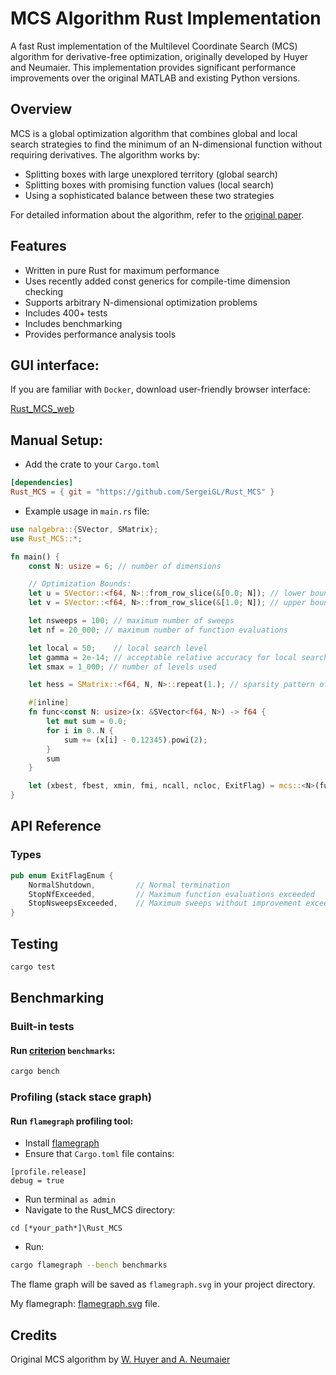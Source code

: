 # MCS Algorithm Rust Implementation

A fast Rust implementation of the Multilevel Coordinate Search (MCS) algorithm for derivative-free optimization, originally developed by Huyer and
Neumaier. This implementation provides significant performance improvements over the original MATLAB and existing Python versions.

## Overview

MCS is a global optimization algorithm that combines global and local search strategies to find the minimum of an N-dimensional function without
requiring derivatives. The algorithm works by:

- Splitting boxes with large unexplored territory (global search)
- Splitting boxes with promising function values (local search)
- Using a sophisticated balance between these two strategies

For detailed information about the algorithm, refer to the [original paper](https://arnold-neumaier.at/ms/mcs.pdf).

## Features

- Written in pure Rust for maximum performance
- Uses recently added const generics for compile-time dimension checking
- Supports arbitrary N-dimensional optimization problems
- Includes 400+ tests
- Includes benchmarking
- Provides performance analysis tools

## GUI interface:

If you are familiar with `Docker`, download user-friendly browser interface:

[Rust_MCS_web](https://github.com/SergeiGL/Rust_MCS_web)

## Manual Setup:

- Add the crate to your `Cargo.toml`

```toml
[dependencies]
Rust_MCS = { git = "https://github.com/SergeiGL/Rust_MCS" }
```

- Example usage in `main.rs` file:

```rust
use nalgebra::{SVector, SMatrix};
use Rust_MCS::*;

fn main() {
    const N: usize = 6; // number of dimensions

    // Optimization Bounds:
    let u = SVector::<f64, N>::from_row_slice(&[0.0; N]); // lower bound
    let v = SVector::<f64, N>::from_row_slice(&[1.0; N]); // upper bound

    let nsweeps = 100; // maximum number of sweeps
    let nf = 20_000; // maximum number of function evaluations

    let local = 50;    // local search level
    let gamma = 2e-14; // acceptable relative accuracy for local search
    let smax = 1_000; // number of levels used

    let hess = SMatrix::<f64, N, N>::repeat(1.); // sparsity pattern of Hessian

    #[inline]
    fn func<const N: usize>(x: &SVector<f64, N>) -> f64 {
        let mut sum = 0.0;
        for i in 0..N {
            sum += (x[i] - 0.12345).powi(2);
        }
        sum
    }

    let (xbest, fbest, xmin, fmi, ncall, ncloc, ExitFlag) = mcs::<N>(func, &u, &v, nsweeps, nf, local, gamma, smax, &hess).unwrap();
}
```

## API Reference

### Types

```rust
pub enum ExitFlagEnum {
    NormalShutdown,         // Normal termination
    StopNfExceeded,         // Maximum function evaluations exceeded
    StopNsweepsExceeded,    // Maximum sweeps without improvement exceeded
}
```

## Testing

```bash
cargo test
```

## Benchmarking

### Built-in tests

#### Run [criterion](https://github.com/bheisler/criterion.rs) `benchmarks`:

```bash
cargo bench
```

### Profiling (stack stace graph)

#### Run `flamegraph` profiling tool:

- Install [flamegraph](https://github.com/flamegraph-rs/flamegraph)
- Ensure that `Cargo.toml` file contains:

```
[profile.release]
debug = true
```

- Run terminal `as admin`
- Navigate to the Rust_MCS directory:

```
cd [*your_path*]\Rust_MCS
```

- Run:

```bash
cargo flamegraph --bench benchmarks
```

The flame graph will be saved as `flamegraph.svg` in your project directory.

My flamegraph: [flamegraph.svg](flamegraph.svg) file.

## Credits

Original MCS algorithm by [W. Huyer and A. Neumaier](https://arnold-neumaier.at/software/mcs/index.html)